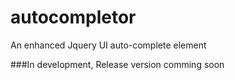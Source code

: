 # autocompletor
An enhanced Jquery UI auto-complete element

###In development, Release version comming soon
